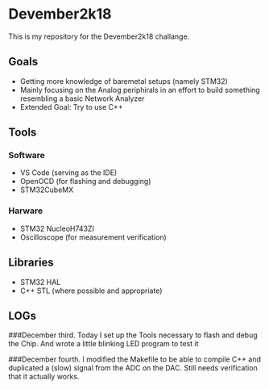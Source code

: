 # Devember2k18
This is my repository for the Devember2k18 challange.

## Goals 
* Getting more knowledge of baremetal setups (namely STM32)
* Mainly focusing on the Analog periphirals in an effort to build something resembling a basic Network Analyzer
* Extended Goal: Try to use C++
## Tools
### Software
* VS Code (serving as the IDE)
* OpenOCD (for flashing and debugging)
* STM32CubeMX
### Harware
* STM32 NucleoH743ZI
* Oscilloscope (for measurement verification)
## Libraries
* STM32 HAL
* C++ STL (where possible and appropriate)

## LOGs

###December third.
Today I set up the Tools necessary to flash and debug the Chip. And wrote a little blinking LED program to test it

###December fourth.
I modified the Makefile to be able to compile C++ and duplicated a (slow) signal from the ADC on the DAC. Still needs
verification that it actually works.